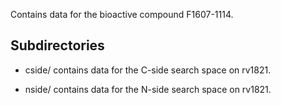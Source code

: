 Contains data for the bioactive compound F1607-1114.

## Subdirectories

- cside/ contains data for the C-side search space on rv1821.

- nside/ contains data for the N-side search space on rv1821.


